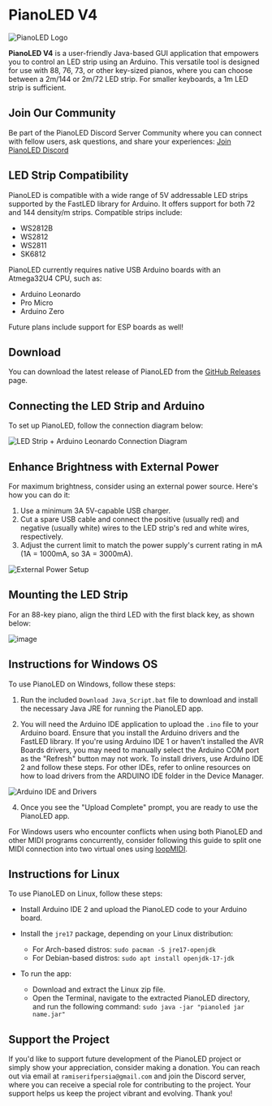 # PianoLED V4

![PianoLED Logo](https://github.com/serifpersia/pianoled-arduino/assets/62844718/5aca8f1d-1b2d-4312-9fdf-8bb4c028a0b3.png)

**PianoLED V4** is a user-friendly Java-based GUI application that empowers you to control an LED strip using an Arduino. This versatile tool is designed for use with 88, 76, 73, or other key-sized pianos, where you can choose between a 2m/144 or 2m/72 LED strip. For smaller keyboards, a 1m LED strip is sufficient.

## Join Our Community

Be part of the PianoLED Discord Server Community where you can connect with fellow users, ask questions, and share your experiences: [Join PianoLED Discord](https://discord.gg/S6xmuX4Hx5)

## LED Strip Compatibility

PianoLED is compatible with a wide range of 5V addressable LED strips supported by the FastLED library for Arduino. It offers support for both 72 and 144 density/m strips. Compatible strips include:

- WS2812B
- WS2812
- WS2811
- SK6812

PianoLED currently requires native USB Arduino boards with an Atmega32U4 CPU, such as:

- Arduino Leonardo
- Pro Micro
- Arduino Zero

Future plans include support for ESP boards as well!

## Download

You can download the latest release of PianoLED from the [GitHub Releases](https://github.com/serifpersia/pianoled-arduino/releases) page.

## Connecting the LED Strip and Arduino

To set up PianoLED, follow the connection diagram below:

![LED Strip + Arduino Leonardo Connection Diagram](https://user-images.githubusercontent.com/62844718/221054671-316bdee3-8a36-4753-bfb5-a574059c51ca.png)

## Enhance Brightness with External Power

For maximum brightness, consider using an external power source. Here's how you can do it:

1. Use a minimum 3A 5V-capable USB charger.
2. Cut a spare USB cable and connect the positive (usually red) and negative (usually white) wires to the LED strip's red and white wires, respectively.
3. Adjust the current limit to match the power supply's current rating in mA (1A = 1000mA, so 3A = 3000mA).

![External Power Setup](https://github.com/serifpersia/pianoled-arduino/assets/62844718/767c5a59-e80c-4aa8-97db-f6af03f68f24.png)

## Mounting the LED Strip

For an 88-key piano, align the third LED with the first black key, as shown below:

![image](https://user-images.githubusercontent.com/62844718/235168165-9b97120a-66ed-44f5-a7fb-11cc164cf945.png)

## Instructions for Windows OS

To use PianoLED on Windows, follow these steps:

1. Run the included `Download Java_Script.bat` file to download and install the necessary Java JRE for running the PianoLED app.

2. You will need the Arduino IDE application to upload the `.ino` file to your Arduino board. Ensure that you install the Arduino drivers and the FastLED library. If you're using Arduino IDE 1 or haven't installed the AVR Boards drivers, you may need to manually select the Arduino COM port as the "Refresh" button may not work. To install drivers, use Arduino IDE 2 and follow these steps. For other IDEs, refer to online resources on how to load drivers from the ARDUINO IDE folder in the Device Manager.

![Arduino IDE and Drivers](https://github.com/serifpersia/pianoled-arduino/assets/62844718/67236214-f701-4f23-bba4-663ad9c5babd.png)

4. Once you see the "Upload Complete" prompt, you are ready to use the PianoLED app.

For Windows users who encounter conflicts when using both PianoLED and other MIDI programs concurrently, consider following this guide to split one MIDI connection into two virtual ones using [loopMIDI](https://tristancalderbank.com/2020/08/19/how-to-use-the-same-midi-device-on-windows-across-multiple-programs-at-the-same-time/).

## Instructions for Linux

To use PianoLED on Linux, follow these steps:

- Install Arduino IDE 2 and upload the PianoLED code to your Arduino board.

- Install the `jre17` package, depending on your Linux distribution:

  - For Arch-based distros: `sudo pacman -S jre17-openjdk`
  - For Debian-based distros: `sudo apt install openjdk-17-jdk`

- To run the app:

  - Download and extract the Linux zip file.
  - Open the Terminal, navigate to the extracted PianoLED directory, and run the following command: `sudo java -jar "pianoled jar name.jar"`

## Support the Project

If you'd like to support future development of the PianoLED project or simply show your appreciation, consider making a donation. You can reach out via email at `ramiserifpersia@gmail.com` and join the Discord server, where you can receive a special role for contributing to the project. Your support helps us keep the project vibrant and evolving. Thank you!
